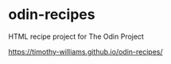 # odin-recipes

HTML recipe project for The Odin Project

https://timothy-williams.github.io/odin-recipes/